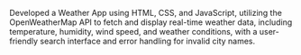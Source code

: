 Developed a Weather App using HTML, CSS, and JavaScript, utilizing the OpenWeatherMap API to fetch and display real-time weather data, including temperature, humidity, wind speed, and weather conditions, with a user-friendly search interface and error handling for invalid city names.
